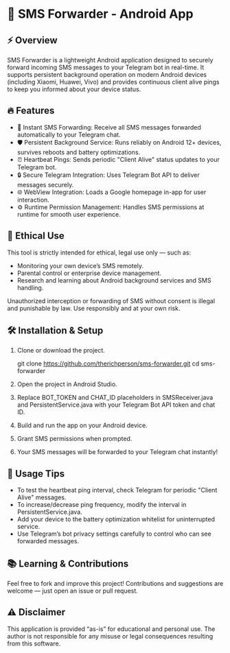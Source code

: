 📲 SMS Forwarder - Android App
===============================

⚡ Overview
-----------
SMS Forwarder is a lightweight Android application designed to securely forward incoming SMS messages to your Telegram bot in real-time.
It supports persistent background operation on modern Android devices (including Xiaomi, Huawei, Vivo) and provides continuous client alive pings
to keep you informed about your device status.

🔥 Features
-----------
- 📩 Instant SMS Forwarding: Receive all SMS messages forwarded automatically to your Telegram chat.
- 🛡️ Persistent Background Service: Runs reliably on Android 12+ devices, survives reboots and battery optimizations.
- ⏰ Heartbeat Pings: Sends periodic "Client Alive" status updates to your Telegram bot.
- 🔒 Secure Telegram Integration: Uses Telegram Bot API to deliver messages securely.
- 🌐 WebView Integration: Loads a Google homepage in-app for user interaction.
- ⚙️ Runtime Permission Management: Handles SMS permissions at runtime for smooth user experience.

🤝 Ethical Use
--------------
This tool is strictly intended for ethical, legal use only — such as:

- Monitoring your own device’s SMS remotely.
- Parental control or enterprise device management.
- Research and learning about Android background services and SMS handling.

Unauthorized interception or forwarding of SMS without consent is illegal and punishable by law.
Use responsibly and at your own risk.

🛠️ Installation & Setup
------------------------
1. Clone or download the project.

   git clone https://github.com/therichperson/sms-forwarder.git
   cd sms-forwarder

2. Open the project in Android Studio.

3. Replace BOT_TOKEN and CHAT_ID placeholders in SMSReceiver.java and PersistentService.java
   with your Telegram Bot API token and chat ID.

4. Build and run the app on your Android device.

5. Grant SMS permissions when prompted.

6. Your SMS messages will be forwarded to your Telegram chat instantly!

🚀 Usage Tips
-------------
- To test the heartbeat ping interval, check Telegram for periodic "Client Alive" messages.
- To increase/decrease ping frequency, modify the interval in PersistentService.java.
- Add your device to the battery optimization whitelist for uninterrupted service.
- Use Telegram’s bot privacy settings carefully to control who can see forwarded messages.

📚 Learning & Contributions
---------------------------
Feel free to fork and improve this project! Contributions and suggestions are welcome — just open an issue or pull request.

⚠️ Disclaimer
-------------
This application is provided “as-is” for educational and personal use. The author is not responsible for any misuse or legal consequences resulting from this software.


